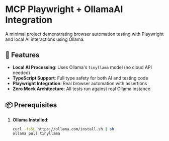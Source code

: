 
# MCP Playwright + OllamaAI Integration

A minimal project demonstrating browser automation testing with Playwright and local AI interactions using Ollama.

## 🚀 Features

- **Local AI Processing**: Uses Ollama's `tinyllama` model (no cloud API needed)
- **TypeScript Support**: Full type safety for both AI and testing code
- **Playwright Integration**: Real browser automation with assertions
- **Zero Mock Architecture**: All tests run against real Ollama instance

## 📦 Prerequisites

1. **Ollama Installed**:
   ```bash
   curl -fsSL https://ollama.com/install.sh | sh
   ollama pull tinyllama
